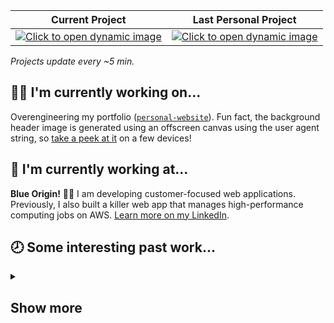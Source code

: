 <table>
<thead>
<tr>
<th scope="col">
Current Project
</th>
<th scope="col">
Last Personal Project
</th>
</tr>
</thead>
<tbody>
<tr>
<td valign="baseline" align="center">
<a href="https://badgen.net/runkit/evelynhathaway/5efff0f4a433390013bee3fe?cache=300"><img alt="Click to open dynamic image" src="https://badgen.net/runkit/evelynhathaway/5efff0f4a433390013bee3fe?cache=300" /></a>
</td>
<td valign="baseline" align="center">
<a href="https://badgen.net/runkit/evelynhathaway/5f0021fbf94b97001ad16899?cache=300"><img alt="Click to open dynamic image" src="https://badgen.net/runkit/evelynhathaway/5f0021fbf94b97001ad16899?cache=300" /></a>
</td>
</tr>
</tbody>
</table>

_Projects update every ~5 min._

## 👩‍💻 I'm currently working on...

Overengineering my portfolio ([`personal-website`](https://github.com/evelynhathaway/personal-website)). Fun fact, the background header image is generated using an offscreen canvas using the user agent string, so [take a peek at it](https://evelyn.dev/) on a few devices!

## 💼 I'm currently working at...

**Blue Origin!** 🚀🌌 I am developing customer-focused web applications. Previously, I also built a killer web app that manages high-performance computing jobs on AWS. [Learn more on my LinkedIn](https://www.linkedin.com/in/evelynhathaway/).


## 🕗 Some interesting past work...

<details><summary><h2>Show more<h2></summary>

Adding strong TypeScript typings for Bind Deep ([`bind-deep`](https://github.com/evelynhathaway/bind-deep)). [The first draft was undoubtedly a challenge, but so worth it!](https://twitter.com/eeveedev/status/1270210745788055552)

Will Mutate ([`will-mutate`](https://github.com/ceoss/will-mutate)) is a Babel plugin that alerts if a mutation event occurred on inputted objects — essentially, a silly version of TypeScript read-only types... but at runtime. And [oh golly does it make use of ES6 Proxies](https://github.com/ceoss/will-mutate/blob/master/plugin/proxify.js).

</details>
